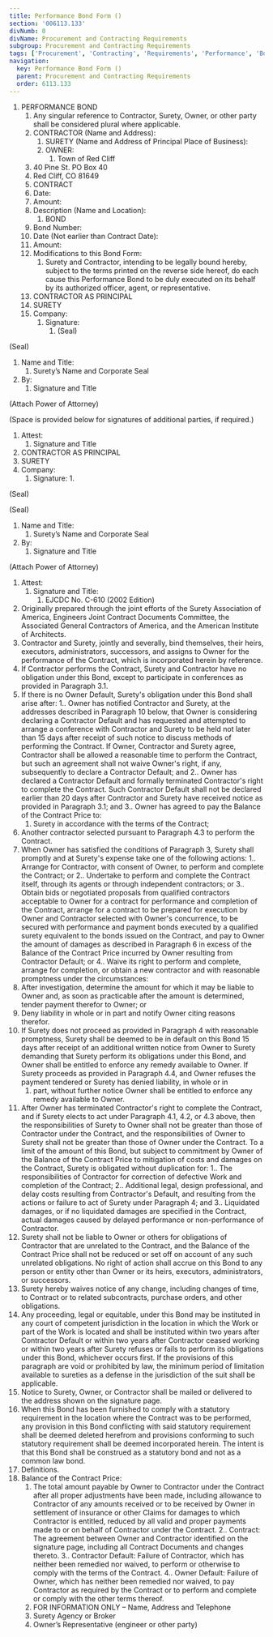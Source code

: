 ```yaml
---
title: Performance Bond Form ()
section: '006113.133'
divNumb: 0
divName: Procurement and Contracting Requirements
subgroup: Procurement and Contracting Requirements
tags: ['Procurement', 'Contracting', 'Requirements', 'Performance', 'Bond', 'Form', '()']
navigation:
  key: Performance Bond Form ()
  parent: Procurement and Contracting Requirements
  order: 6113.133
---
```


1. PERFORMANCE BOND
   1. Any singular reference to Contractor, Surety, Owner, or other party shall be considered plural where applicable.
   1. CONTRACTOR (Name and Address):
      1. SURETY (Name and Address of Principal Place of Business):
      1. OWNER:
         1. Town of Red Cliff
    1. 40 Pine St. PO Box 40
    1. Red Cliff, CO 81649
   1. CONTRACT
    1. Date:
    1. Amount:
    1. Description (Name and Location):
          1. BOND
    1. Bond Number:
    1. Date (Not earlier than Contract Date):
    1. Amount:
    1. Modifications to this Bond Form:
          1. Surety and Contractor, intending to be legally bound hereby, subject to the terms printed on the reverse side hereof, do each cause this Performance Bond to be duly executed on its behalf by its authorized officer, agent, or representative.
   1. CONTRACTOR AS PRINCIPAL
   1. SURETY
   1. Company:
      1. Signature:
            1. (Seal)

(Seal)
   1. Name and Title:
      1. Surety’s Name and Corporate Seal
   1. By:
      1. Signature and Title

(Attach Power of Attorney)

(Space is provided below for signatures of additional parties, if required.)
   1. Attest:
      1. Signature and Title
   1. CONTRACTOR AS PRINCIPAL
   1. SURETY
   1. Company:
      1. Signature:
         1. 

(Seal)

(Seal)
   1. Name and Title:
      1. Surety’s Name and Corporate Seal
   1. By:
      1. Signature and Title

(Attach Power of Attorney)
   1. Attest:
      1. Signature and Title:
         1. EJCDC No. C-610 (2002 Edition)
   1. Originally prepared through the joint efforts of the Surety Association of America, Engineers Joint Contract Documents Committee, the Associated General Contractors of America, and the American Institute of Architects.
1. Contractor and Surety, jointly and severally, bind themselves, their heirs, executors, administrators, successors, and assigns to Owner for the performance of the Contract, which is incorporated herein by reference.
2. If Contractor performs the Contract, Surety and Contractor have no obligation under this Bond, except to participate in conferences as provided in Paragraph 3.1.
3. If there is no Owner Default, Surety's obligation under this Bond shall arise after:
1.. Owner has notified Contractor and Surety, at the addresses described in Paragraph 10 below, that Owner is considering declaring a Contractor Default and has requested and attempted to arrange a conference with Contractor and Surety to be held not later than 15 days after receipt of such notice to discuss methods of performing the Contract. If Owner, Contractor and Surety agree, Contractor shall be allowed a reasonable time to perform the Contract, but such an agreement shall not waive Owner's right, if any, subsequently to declare a Contractor Default; and
2.. Owner has declared a Contractor Default and formally terminated Contractor's right to complete the Contract. Such Contractor Default shall not be declared earlier than 20 days after Contractor and Surety have received notice as provided in Paragraph 3.1; and
3.. Owner has agreed to pay the Balance of the Contract Price to:
      1. Surety in accordance with the terms of the Contract;
2. Another contractor selected pursuant to Paragraph 4.3 to perform the Contract.
4. When Owner has satisfied the conditions of Paragraph 3, Surety shall promptly and at Surety's expense take one of the following actions:
1.. Arrange for Contractor, with consent of Owner, to perform and complete the Contract; or
2.. Undertake to perform and complete the Contract itself, through its agents or through independent contractors; or
3.. Obtain bids or negotiated proposals from qualified contractors acceptable to Owner for a contract for performance and completion of the Contract, arrange for a contract to be prepared for execution by Owner and Contractor selected with Owner's concurrence, to be secured with performance and payment bonds executed by a qualified surety equivalent to the bonds issued on the Contract, and pay to Owner the amount of damages as described in Paragraph 6 in excess of the Balance of the Contract Price incurred by Owner resulting from Contractor Default; or
4.. Waive its right to perform and complete, arrange for completion, or obtain a new contractor and with reasonable promptness under the circumstances: 
1. After investigation, determine the amount for which it may be liable to Owner and, as soon as practicable after the amount is determined, tender payment therefor to Owner; or
2. Deny liability in whole or in part and notify Owner citing reasons therefor.
5. If Surety does not proceed as provided in Paragraph 4 with reasonable promptness, Surety shall be deemed to be in default on this Bond 15 days after receipt of an additional written notice from Owner to Surety demanding that Surety perform its obligations under this Bond, and Owner shall be entitled to enforce any remedy available to Owner. If Surety proceeds as provided in Paragraph 4.4, and Owner refuses the payment tendered or Surety has denied liability, in whole or in 
   1. part, without further notice Owner shall be entitled to enforce any remedy available to Owner.
6. After Owner has terminated Contractor's right to complete the Contract, and if Surety elects to act under Paragraph 4.1, 4.2, or 4.3 above, then the responsibilities of Surety to Owner shall not be greater than those of Contractor under the Contract, and the responsibilities of Owner to Surety shall not be greater than those of Owner under the Contract. To a limit of the amount of this Bond, but subject to commitment by Owner of the Balance of the Contract Price to mitigation of costs and damages on the Contract, Surety is obligated without duplication for:
1.. The responsibilities of Contractor for correction of defective Work and completion of the Contract;
2.. Additional legal, design professional, and delay costs resulting from Contractor's Default, and resulting from the actions or failure to act of Surety under Paragraph 4; and
3.. Liquidated damages, or if no liquidated damages are specified in the Contract, actual damages caused by delayed performance or non-performance of Contractor.
7. Surety shall not be liable to Owner or others for obligations of Contractor that are unrelated to the Contract, and the Balance of the Contract Price shall not be reduced or set off on account of any such unrelated obligations. No right of action shall accrue on this Bond to any person or entity other than Owner or its heirs, executors, administrators, or successors.
8. Surety hereby waives notice of any change, including changes of time, to Contract or to related subcontracts, purchase orders, and other obligations.
9. Any proceeding, legal or equitable, under this Bond may be instituted in any court of competent jurisdiction in the location in which the Work or part of the Work is located and shall be instituted within two years after Contractor Default or within two years after Contractor ceased working or within two years after Surety refuses or fails to perform its obligations under this Bond, whichever occurs first. If the provisions of this paragraph are void or prohibited by law, the minimum period of limitation available to sureties as a defense in the jurisdiction of the suit shall be applicable.
10. Notice to Surety, Owner, or Contractor shall be mailed or delivered to the address shown on the signature page.
11. When this Bond has been furnished to comply with a statutory requirement in the location where the Contract was to be performed, any provision in this Bond conflicting with said statutory requirement shall be deemed deleted herefrom and provisions conforming to such statutory requirement shall be deemed incorporated herein. The intent is that this Bond shall be construed as a statutory bond and not as a common law bond.
12. Definitions.
1. Balance of the Contract Price:
      1. The total amount payable by Owner to Contractor under the Contract after all proper adjustments have been made, including allowance to Contractor of any amounts received or to be received by Owner in settlement of insurance or other Claims for damages to which Contractor is entitled, reduced by all valid and proper payments made to or on behalf of Contractor under the Contract. 
2.. Contract: The agreement between Owner and Contractor identified on the signature page, including all Contract Documents and changes thereto. 
3.. Contractor Default: Failure of Contractor, which has neither been remedied nor waived, to perform or otherwise to comply with the terms of the Contract.
4.. Owner Default: Failure of Owner, which has neither been remedied nor waived, to pay Contractor as required by the Contract or to perform and complete or comply with the other terms thereof.
   1. FOR INFORMATION ONLY – Name, Address and Telephone
   1. Surety Agency or Broker
   1. Owner’s Representative (engineer or other party)

